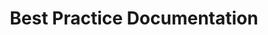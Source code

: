 ---
title: Best Practice Documentation
layout: questions
parent: Questions
grand_parent: CompTIA A+ 220-1102 (Core 2)
permalink: /education/comptia/a-plus/core-two/questions/documentation/
has_children: false
questions:
    - question: "You are writing a proposal to improve a company’s current support procedures with a ticketing system. You have identified the following requirements for information that each ticket should capture. Following the CompTIA A+ objectives, what additional field or data point should be captured?

    - User information
    - Device information
    - Problem description/Progress notes/Problem resolution
    - Categories
    - Escalation levels"
      answer: ""
    - question: "What role do barcodes play in managing inventory?"
      answer: ""
    - question: "What are the two main types of network topology diagrams?"
      answer: ""
    - question: "What is the purpose of a KB?"
      answer: ""
    - question: "The contract ended recently for several workers who were hired for a specific project. The IT department has not yet removed those employees' login accounts. It appears that one of the accounts has been used to access the network, and a rootkit was installed on a server. You immediately contact the agency the employee was hired through and learn that the employee is out of the country, so it is unlikely that this person caused the problem. What actions do you need to take?"
      answer: ""
---